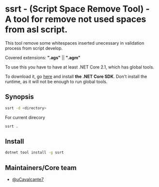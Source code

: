 # ssrt - (Script Space Remove Tool) - A tool for remove not used spaces from asl script.

This tool remove some whitespaces inserted unecessary in validation process from script develop.

Covered extensions: **".ags"** || **".agm"**

To use this you have to have at least .NET Core 2.1,
which has global tools.

To download it, go [here](https://www.microsoft.com/net/download)
and install **the .NET Core SDK**. Don't install the
runtime, as it will not be enough to run global tools.

## Synopsis

```bash
ssrt -d <directory>
```

For current direcory
```bash
ssrt .
```

## Install


```bash
dotnet tool install -g ssrt
```

## Maintainers/Core team

* [@uCavalcante7](https://twitter.com/uCavalcante7)